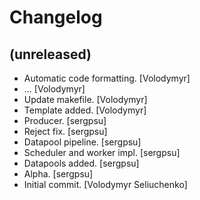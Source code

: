 Changelog
=========


(unreleased)
------------
- Automatic code formatting. [Volodymyr]
- ... [Volodymyr]
- Update makefile. [Volodymyr]
- Template added. [Volodymyr]
- Producer. [sergpsu]
- Reject fix. [sergpsu]
- Datapool pipeline. [sergpsu]
- Scheduler and worker impl. [sergpsu]
- Datapools added. [sergpsu]
- Alpha. [sergpsu]
- Initial commit. [Volodymyr Seliuchenko]



